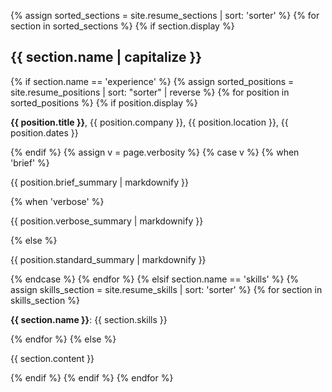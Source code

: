 {% assign sorted_sections = site.resume_sections | sort: 'sorter' %}
{% for section in sorted_sections %}
  {% if section.display %}
<h2>{{ section.name | capitalize }}</h2>
    {% if section.name == 'experience' %}
      {% assign sorted_positions = site.resume_positions | sort: "sorter" | reverse %}
        {% for position in sorted_positions %}
          {% if position.display %}
  <p><strong>{{ position.title }}</strong>, {{ position.company }}, {{ position.location }}, {{ position.dates }}</p>
          {% endif %}
          {% assign v = page.verbosity %}
          {% case v %}
          {% when 'brief' %}
  <p>{{ position.brief_summary | markdownify }}</p>
          {% when 'verbose' %}
  <p>{{ position.verbose_summary | markdownify }}</p>
          {% else %}
  <p>{{ position.standard_summary | markdownify }}</p>
          {% endcase %}
        {% endfor %}
    {% elsif section.name == 'skills' %}
      {% assign skills_section = site.resume_skills | sort: 'sorter' %}
        {% for section in skills_section %}
  <p><strong>{{ section.name }}</strong>: {{ section.skills }}</p>
        {% endfor %}
    {% else %}
  <p>{{ section.content }}</p>
    {% endif %}
  {% endif %}
{% endfor %}
